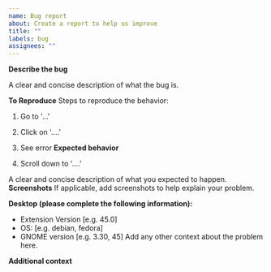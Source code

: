 ```yaml
---
name: Bug report
about: Create a report to help us improve
title: ""
labels: bug
assignees: ""
---
```

**Describe the bug**

A clear and concise description of what the bug is.

**To Reproduce**
Steps to reproduce the behavior:
1. Go to '...'


2. Click on '....'
4. See error
**Expected behavior**
3. Scroll down to '....'

A clear and concise description of what you expected to happen.
**Screenshots**
If applicable, add screenshots to help explain your problem.

**Desktop (please complete the following information):**

-   Extension Version [e.g. 45.0]
-   OS: [e.g. debian, fedora]
-   GNOME version [e.g. 3.30, 45]
Add any other context about the problem here.

**Additional context**